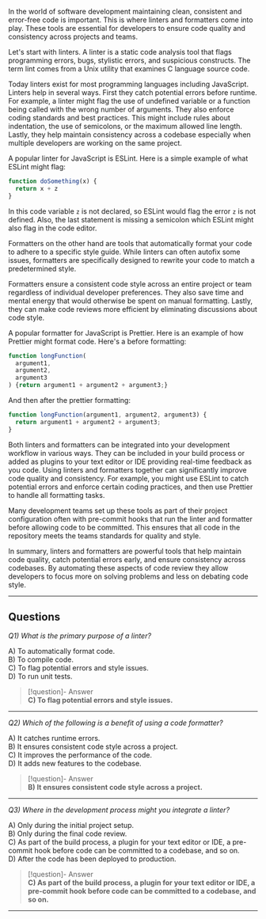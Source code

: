 In the world of software development maintaining clean, consistent and error-free code is important. This is where linters and formatters come into play. These tools are essential for developers to ensure code quality and consistency across projects and teams.

Let's start with linters. A linter is a static code analysis tool that flags programming errors, bugs, stylistic errors, and suspicious constructs. The term lint comes from a Unix utility that examines C language source code.

Today linters exist for most programming languages including JavaScript. Linters help in several ways. First they catch potential errors before runtime. For example, a linter might flag the use of undefined variable or a function being called with the wrong number of arguments. They also enforce coding standards and best practices. This might include rules about indentation, the use of semicolons, or the maximum allowed line length. Lastly, they help maintain consistency across a codebase especially when multiple developers are working on the same project.

A popular linter for JavaScript is ESLint. Here is a simple example of what ESLint might flag:

```js
function doSomething(x) {
  return x + z
}
```

In this code variable `z` is not declared, so ESLint would flag the error `z` is not defined. Also, the last statement is missing a semicolon which ESLint might also flag in the code editor.

Formatters on the other hand are tools that automatically format your code to adhere to a specific style guide. While linters can often autofix some issues, formatters are specifically designed to rewrite your code to match a predetermined style.

Formatters ensure a consistent code style across an entire project or team regardless of individual developer preferences. They also save time and mental energy that would otherwise be spent on manual formatting. Lastly, they can make code reviews more efficient by eliminating discussions about code style.

A popular formatter for JavaScript is Prettier. Here is an example of how Prettier might format code. Here's a before formatting:

```js
function longFunction(
  argument1, 
  argument2,
  argument3
) {return argument1 + argument2 + argument3;}
```

And then after the prettier formatting:

```js
function longFunction(argument1, argument2, argument3) {
  return argument1 + argument2 + argument3;
}
```

Both linters and formatters can be integrated into your development workflow in various ways. They can be included in your build process or added as plugins to your text editor or IDE providing real-time feedback as you code. Using linters and formatters together can significantly improve code quality and consistency. For example, you might use ESLint to catch potential errors and enforce certain coding practices, and then use Prettier to handle all formatting tasks.

Many development teams set up these tools as part of their project configuration often with pre-commit hooks that run the linter and formatter before allowing code to be committed. This ensures that all code in the repository meets the teams standards for quality and style.

In summary, linters and formatters are powerful tools that help maintain code quality, catch potential errors early, and ensure consistency across codebases. By automating these aspects of code review they allow developers to focus more on solving problems and less on debating code style.

---
## Questions

*Q1) What is the primary purpose of a linter?*

A) To automatically format code.  
B) To compile code.  
C) To flag potential errors and style issues.  
D) To run unit tests.  

> [!question]- Answer  
> **C) To flag potential errors and style issues.**

---

*Q2) Which of the following is a benefit of using a code formatter?*

A) It catches runtime errors.  
B) It ensures consistent code style across a project.  
C) It improves the performance of the code.  
D) It adds new features to the codebase.  

> [!question]- Answer  
> **B) It ensures consistent code style across a project.**

---

*Q3) Where in the development process might you integrate a linter?*

A) Only during the initial project setup.  
B) Only during the final code review.  
C) As part of the build process, a plugin for your text editor or IDE, a pre-commit hook before code can be committed to a codebase, and so on.  
D) After the code has been deployed to production.  

> [!question]- Answer  
> **C) As part of the build process, a plugin for your text editor or IDE, a pre-commit hook before code can be committed to a codebase, and so on.**

---